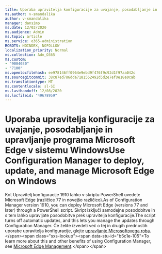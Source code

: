 ```yaml
---
title: Uporaba upravitelja konfiguracije za uvajanje, posodabljanje in upravljanje programa Microsoft Edge v sistemu Windows
ms.author: v-smandalika
author: v-smandalika
manager: dansimp
ms.date: 12/03/2020
ms.audience: Admin
ms.topic: article
ms.service: o365-administration
ROBOTS: NOINDEX, NOFOLLOW
localization_priority: Normal
ms.collection: Adm_O365
ms.custom:
- "9004030"
- "7100"
ms.openlocfilehash: ee978146ff0964e9ebd9f476f9c92d1f97aa042c
ms.sourcegitcommit: 38c87ed786dda7181562492d5d2e7ef0e18e0cab
ms.translationtype: MT
ms.contentlocale: sl-SI
ms.lasthandoff: 12/08/2020
ms.locfileid: "49678959"
---
```

# <a name="use-configuration-manager-to-deploy-update-and-manage-microsoft-edge-on-windows"></a><span data-ttu-id="b5c1e-102">Uporaba upravitelja konfiguracije za uvajanje, posodabljanje in upravljanje programa Microsoft Edge v sistemu Windows</span><span class="sxs-lookup"><span data-stu-id="b5c1e-102">Use Configuration Manager to deploy, update, and manage Microsoft Edge on Windows</span></span>

<span data-ttu-id="b5c1e-103">Kot Upravitelj konfiguracije 1910 lahko v skriptu PowerShell uvedete Microsoft Edge (različice 77 in novejšo različico).</span><span class="sxs-lookup"><span data-stu-id="b5c1e-103">As of Configuration Manager version 1910, you can deploy Microsoft Edge (versions 77 and later) through a PowerShell script.</span></span> <span data-ttu-id="b5c1e-104">Skript izključi samodejne posodobitve in s tem lahko upravljate posodobitve prek upravitelja konfiguracije.</span><span class="sxs-lookup"><span data-stu-id="b5c1e-104">The script turns off automatic updates, and this lets you manage the updates through Configuration Manager.</span></span> <span data-ttu-id="b5c1e-105">Če želite izvedeti več o tej in drugih prednostih uporabe upravitelja konfiguracije, glejte [upravljanje Microsoftovega roba](https://docs.microsoft.com/mem/configmgr/apps/deploy-use/deploy-edge?).</span><span class="sxs-lookup"><span data-stu-id="b5c1e-105">To learn more about this and other benefits of using Configuration Manager, see [Microsoft Edge Management](https://docs.microsoft.com/mem/configmgr/apps/deploy-use/deploy-edge?).</span></span>